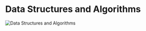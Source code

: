 # Data Structures and Algorithms

![Data Structures and Algorithms](https://media.giphy.com/media/ZThQqlxY5BXMc/giphy.gif)

